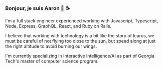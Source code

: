 ### Bonjour, je suis Aaron 👋 ☕️ 

I'm a full stack engineer experienced working with Javascript, Typescript, Node, Express, GraphQL, React, and Ruby on Rails.

I believe that working with technology is a bit like the story of Icarus, we must be careful of not flying too close to the sun, but speed along at just the right altitude to avoid burning our wings.

I'm currently specializing in Interactive Intelligence/AI as part of Georgia Tech's master of computer science program.


<!--
**aaronzomback/aaronzomback** is a ✨ _special_ ✨ repository because its `README.md` (this file) appears on your GitHub profile.


